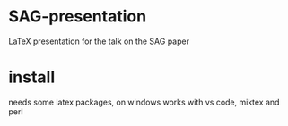 # SAG-presentation
LaTeX presentation for the talk on the SAG paper

# install
needs some latex packages, on windows works with vs code, miktex and perl
